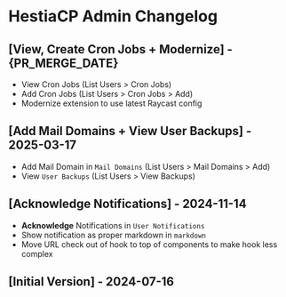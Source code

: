 # HestiaCP Admin Changelog

## [View, Create Cron Jobs + Modernize] - {PR_MERGE_DATE}

- View Cron Jobs (List Users > Cron Jobs)
- Add Cron Jobs (List Users > Cron Jobs > Add)
- Modernize extension to use latest Raycast config

## [Add Mail Domains + View User Backups] - 2025-03-17

- Add Mail Domain in `Mail Domains` (List Users > Mail Domains > Add)
- View `User Backups` (List Users > View Backups)

## [Acknowledge Notifications] - 2024-11-14

- **Acknowledge** Notifications in `User Notifications`
- Show notification as proper markdown in `markdown`
- Move URL check out of hook to top of components to make hook less complex

## [Initial Version] - 2024-07-16
